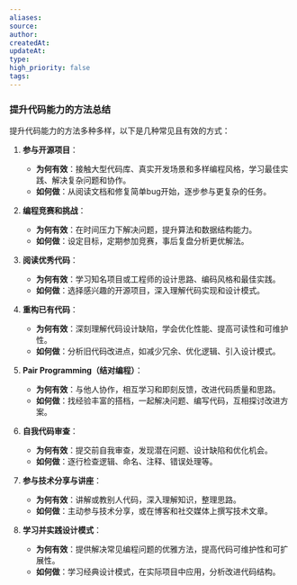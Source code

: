 ```yaml
---
aliases: 
source: 
author: 
createdAt: 
updateAt: 
type: 
high_priority: false
tags:
---
```

### 提升代码能力的方法总结

提升代码能力的方法多种多样，以下是几种常见且有效的方式：

1. **参与开源项目**：
   - **为何有效**：接触大型代码库、真实开发场景和多样编程风格，学习最佳实践、解决复杂问题和协作。
   - **如何做**：从阅读文档和修复简单bug开始，逐步参与更复杂的任务。

2. **编程竞赛和挑战**：
   - **为何有效**：在时间压力下解决问题，提升算法和数据结构能力。
   - **如何做**：设定目标，定期参加竞赛，事后复盘分析更优解法。

3. **阅读优秀代码**：
   - **为何有效**：学习知名项目或工程师的设计思路、编码风格和最佳实践。
   - **如何做**：选择感兴趣的开源项目，深入理解代码实现和设计模式。

4. **重构已有代码**：
   - **为何有效**：深刻理解代码设计缺陷，学会优化性能、提高可读性和可维护性。
   - **如何做**：分析旧代码改进点，如减少冗余、优化逻辑、引入设计模式。

5. **Pair Programming（结对编程）**：
   - **为何有效**：与他人协作，相互学习和即刻反馈，改进代码质量和思路。
   - **如何做**：找经验丰富的搭档，一起解决问题、编写代码，互相探讨改进方案。

6. **自我代码审查**：
   - **为何有效**：提交前自我审查，发现潜在问题、设计缺陷和优化机会。
   - **如何做**：逐行检查逻辑、命名、注释、错误处理等。

7. **参与技术分享与讲座**：
   - **为何有效**：讲解或教别人代码，深入理解知识，整理思路。
   - **如何做**：主动参与技术分享，或在博客和社交媒体上撰写技术文章。

8. **学习并实践设计模式**：
   - **为何有效**：提供解决常见编程问题的优雅方法，提高代码可维护性和可扩展性。
   - **如何做**：学习经典设计模式，在实际项目中应用，分析改进代码结构。
